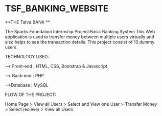 # TSF_BANKING_WEBSITE
**THE Tatva BANK **

The Sparks Foundation Internship Project:Basic Banking System This Web application is used to transfer money between multiple users virtually and also helps to see the transaction details. This project consist of 10 dummy users.

TECHNOLOGY USED:

--> Front-end : HTML, CSS, Bootstrap & Javascript

--> Back-end : PHP

-->Database : MySQL

FLOW OF THE PROJECT:

Home Page > View all Users > Select and View one User > Transfer Money > Select reciever > View all Users
